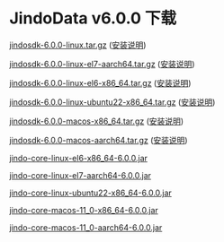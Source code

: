 # JindoData v6.0.0 下载

[jindosdk-6.0.0-linux.tar.gz](https://jindodata-binary.oss-cn-shanghai.aliyuncs.com/release/6.0.0/jindosdk-6.0.0-linux.tar.gz) ([安装说明](install_dependeny_jindosdk.md))

[jindosdk-6.0.0-linux-el7-aarch64.tar.gz](https://jindodata-binary.oss-cn-shanghai.aliyuncs.com/release/6.0.0/jindosdk-6.0.0-linux-el7-aarch64.tar.gz) ([安装说明](install_dependeny_jindosdk.md))

[jindosdk-6.0.0-linux-el6-x86_64.tar.gz](https://jindodata-binary.oss-cn-shanghai.aliyuncs.com/release/6.0.0/jindosdk-6.0.0-linux-el6-x86_64.tar.gz) ([安装说明](install_dependeny_jindosdk.md))

[jindosdk-6.0.0-linux-ubuntu22-x86_64.tar.gz](https://jindodata-binary.oss-cn-shanghai.aliyuncs.com/release/6.0.0/jindosdk-6.0.0-linux-ubuntu22-x86_64.tar.gz) ([安装说明](install_dependeny_jindosdk.md))

[jindosdk-6.0.0-macos-x86_64.tar.gz](https://jindodata-binary.oss-cn-shanghai.aliyuncs.com/release/6.0.0/jindosdk-6.0.0-macos-11_0-x86_64.tar.gz) ([安装说明](install_dependeny_jindosdk.md))

[jindosdk-6.0.0-macos-aarch64.tar.gz](https://jindodata-binary.oss-cn-shanghai.aliyuncs.com/release/6.0.0/jindosdk-6.0.0-macos-11_0-aarch64.tar.gz) ([安装说明](install_dependeny_jindosdk.md))

[jindo-core-linux-el6-x86_64-6.0.0.jar](https://jindodata-binary.oss-cn-shanghai.aliyuncs.com/mvn-repo/com/aliyun/jindodata/jindo-core-linux-el6-x86_64/6.0.0/jindo-core-linux-el6-x86_64-6.0.0.jar) 

[jindo-core-linux-el7-aarch64-6.0.0.jar](https://jindodata-binary.oss-cn-shanghai.aliyuncs.com/mvn-repo/com/aliyun/jindodata/jindo-core-linux-el7-aarch64/6.0.0/jindo-core-linux-el7-aarch64-6.0.0.jar)

[jindo-core-linux-ubuntu22-x86_64-6.0.0.jar](https://jindodata-binary.oss-cn-shanghai.aliyuncs.com/mvn-repo/com/aliyun/jindodata/jindo-core-linux-ubuntu22-x86_64/6.0.0/jindo-core-linux-ubuntu22-x86_64-6.0.0.jar)

[jindo-core-macos-11_0-x86_64-6.0.0.jar](https://jindodata-binary.oss-cn-shanghai.aliyuncs.com/mvn-repo/com/aliyun/jindodata/jindo-core-macos-11_0-x86_64/6.0.0/jindo-core-macos-11_0-x86_64-6.0.0.jar)

[jindo-core-macos-11_0-aarch64-6.0.0.jar](https://jindodata-binary.oss-cn-shanghai.aliyuncs.com/mvn-repo/com/aliyun/jindodata/jindo-core-macos-11_0-aarch64/6.0.0/jindo-core-macos-11_0-aarch64-6.0.0.jar)
